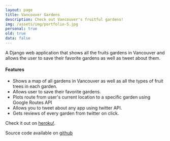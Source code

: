 ```yaml
---
layout: page
title: Vancouver Gardens
description: Check out Vancouver's fruitful gardens!
img: /assets/img/portfolio-5.jpg
personal: true
old: true
data: false
---
```


A Django web application that shows all the fruits gardens in Vancouver and allows the user to save their favorite gardens as well as 
tweet about them.

<h4 class="text-center">Features</h4>
<ul>
    <li>Shows a map of all gardens in Vancouver as well as all the types of fruit trees in each garden.</li>
    <li>Allows user to save their favorite gardens.</li>
    <li>Plots route from user's current location to a specific garden using Google Routes API</li>
    <li>Allows you to tweet about any app using twitter API.</li>
    <li>Gets reviews of every garden from twitter on click.</li>
</ul>

Check it out on [heroku!](https://radiant-savannah-1336.herokuapp.com).

Source code available on [github](https://github.com/cs310-2015ST1/Bananaz)